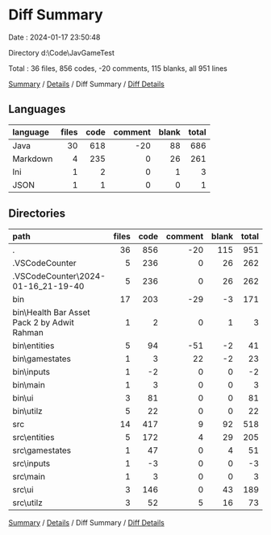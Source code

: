 # Diff Summary

Date : 2024-01-17 23:50:48

Directory d:\\Code\\JavGameTest

Total : 36 files,  856 codes, -20 comments, 115 blanks, all 951 lines

[Summary](results.md) / [Details](details.md) / Diff Summary / [Diff Details](diff-details.md)

## Languages
| language | files | code | comment | blank | total |
| :--- | ---: | ---: | ---: | ---: | ---: |
| Java | 30 | 618 | -20 | 88 | 686 |
| Markdown | 4 | 235 | 0 | 26 | 261 |
| Ini | 1 | 2 | 0 | 1 | 3 |
| JSON | 1 | 1 | 0 | 0 | 1 |

## Directories
| path | files | code | comment | blank | total |
| :--- | ---: | ---: | ---: | ---: | ---: |
| . | 36 | 856 | -20 | 115 | 951 |
| .VSCodeCounter | 5 | 236 | 0 | 26 | 262 |
| .VSCodeCounter\\2024-01-16_21-19-40 | 5 | 236 | 0 | 26 | 262 |
| bin | 17 | 203 | -29 | -3 | 171 |
| bin\\Health Bar Asset Pack 2 by Adwit Rahman | 1 | 2 | 0 | 1 | 3 |
| bin\\entities | 5 | 94 | -51 | -2 | 41 |
| bin\\gamestates | 1 | 3 | 22 | -2 | 23 |
| bin\\inputs | 1 | -2 | 0 | 0 | -2 |
| bin\\main | 1 | 3 | 0 | 0 | 3 |
| bin\\ui | 3 | 81 | 0 | 0 | 81 |
| bin\\utilz | 5 | 22 | 0 | 0 | 22 |
| src | 14 | 417 | 9 | 92 | 518 |
| src\\entities | 5 | 172 | 4 | 29 | 205 |
| src\\gamestates | 1 | 47 | 0 | 4 | 51 |
| src\\inputs | 1 | -3 | 0 | 0 | -3 |
| src\\main | 1 | 3 | 0 | 0 | 3 |
| src\\ui | 3 | 146 | 0 | 43 | 189 |
| src\\utilz | 3 | 52 | 5 | 16 | 73 |

[Summary](results.md) / [Details](details.md) / Diff Summary / [Diff Details](diff-details.md)